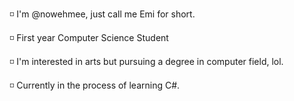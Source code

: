 ◽ I'm @nowehmee, just call me Emi for short.

◽ First year Computer Science Student 

◽ I'm interested in arts but pursuing a degree in computer field, lol.

◽ Currently in the process of learning C#.

